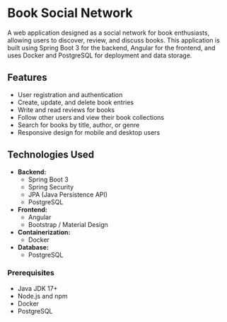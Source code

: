 # Book Social Network

A web application designed as a social network for book enthusiasts, allowing users to discover, review, and discuss books. This application is built using Spring Boot 3 for the backend, Angular for the frontend, and uses Docker and PostgreSQL for deployment and data storage.

## Features

- User registration and authentication
- Create, update, and delete book entries
- Write and read reviews for books
- Follow other users and view their book collections
- Search for books by title, author, or genre
- Responsive design for mobile and desktop users

## Technologies Used

- **Backend:** 
  - Spring Boot 3
  - Spring Security
  - JPA (Java Persistence API)
  - PostgreSQL
- **Frontend:** 
  - Angular
  - Bootstrap / Material Design
- **Containerization:** 
  - Docker
- **Database:** 
  - PostgreSQL


### Prerequisites

- Java JDK 17+
- Node.js and npm
- Docker
- PostgreSQL
